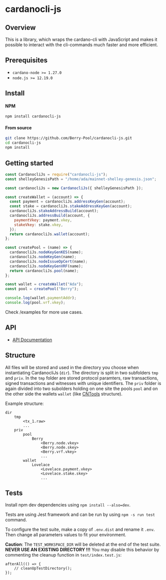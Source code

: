 # cardanocli-js

## Overview

This is a library, which wraps the cardano-cli with JavaScript and makes it possible to interact with the cli-commands much faster and more efficient.

## Prerequisites

- `cardano-node >= 1.27.0`
- `node.js >= 12.19.0`

## Install

#### NPM

```bash
npm install cardanocli-js
```

#### From source

```bash
git clone https://github.com/Berry-Pool/cardanocli-js.git
cd cardanocli-js
npm install
```

## Getting started

```javascript
const CardanocliJs = require("cardanocli-js");
const shelleyGenesisPath = "/home/ada/mainnet-shelley-genesis.json";

const cardanocliJs = new CardanocliJs({ shelleyGenesisPath });

const createWallet = (account) => {
  const payment = cardanocliJs.addressKeyGen(account);
  const stake = cardanocliJs.stakeAddressKeyGen(account);
  cardanocliJs.stakeAddressBuild(account);
  cardanocliJs.addressBuild(account, {
    paymentVkey: payment.vkey,
    stakeVkey: stake.vkey,
  });
  return cardanocliJs.wallet(account);
};

const createPool = (name) => {
  cardanocliJs.nodeKeyGenKES(name);
  cardanocliJs.nodeKeyGen(name);
  cardanocliJs.nodeIssueOpCert(name);
  cardanocliJs.nodeKeyGenVRF(name);
  return cardanocliJs.pool(name);
};

const wallet = createWallet("Ada");
const pool = createPool("Berry");

console.log(wallet.paymentAddr);
console.log(pool.vrf.vkey);
```

Check /examples for more use cases.

## API

- <a href="./API.md">API Documentation</a>

## Structure

All files will be stored and used in the directory you choose when instantiating CardanocliJs (<code>dir</code>).
The directory is split in two subfolders <code>tmp</code> and <code>priv</code>.
In the <code>tmp</code> folder are stored protocol paramters, raw transactions, signed transactions and witnesses with unique identifiers.
The <code>priv</code> folder is again divided into two subolders holding on one site the pools <code>pool</code> and on the other side the wallets <code>wallet</code> (like <a href="https://cardano-community.github.io/guild-operators/#/">CNTools</a> structure).

Example structure:

```
dir
    tmp
        <tx_1.raw>
        ...
    priv
        pool
            Berry
                <Berry.node.vkey>
                <Berry.node.skey>
                <Berry.vrf.vkey>
                ...
        wallet
            Lovelace
                <Lovelace.payment.vkey>
                <Lovelace.stake.skey>
                ...
```

## Tests

Install npm dev dependencies using `npm install --also=dev`.

Tests are using Jest framework and can be run by using `npm -s run test` command.

To configure the test suite, make a copy of `.env.dist` and rename it `.env`. Then change all parameters values to fit your environment.

**Caution**: The `TEST_WORKSPACE_DIR` will be deleted at the end of the test suite. **NEVER USE AN EXISTING DIRECTORY !!!** You may disable this behavior by commenting the cleanup function in `test/index.test.js`:

    afterAll(() => {
        // cleanUpTestDirectory();
    });
